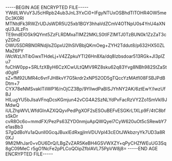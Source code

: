 -----BEGIN AGE ENCRYPTED FILE-----
YWdlLWVuY3J5cHRpb24ub3JnL3YxCi0+IFgyNTUxOSBhdTlTOHR4OW5meDc3K0Rl
MTNtdFk3RWZrUDJsWDR5U25xb1BGY3hhaVdZCmV4OTNpU0s4YnU4aXNqU3JlLzFn
TE9mdElOSk9QYmt5ZzFLRDMxaTlMZ2MKLS0tIFZIMTJ0TzBUN0k1ZzZaT3cyZGhG
OWU5SDRBN0RNdjlsZGpxU2lhSlVBbjQKmOeg+ZYH2Tddut8/p632HX50ZLMaZ6PY
iWcWzLhTibGwxTHdeLj+V4ZZpkuYTI26Hn8Xa/dq8Izbsdoar513RGk+Jl3pIZu7
fuChW0pp+SRLfzXByH6CzXCwULtQMV9RZ8sku62q83Yvg8NBh982StZaStd0gltF
sZ+fM92UMR4c6vrFJH8kvY7G5krdr2xNP52OD5gTQccYzMAtfI08FSBJPdBDtm+7
CYX78eNMSvakITilWP16/nOjCZ3Bp/9YlIwdPaBlSJYhNY2AK/6ztEwY/lwzUfBJ
HILugYU5bJlsaVFnqDcsKGmjun42vCG4A2SzNLYdPvFacRzVY2Zo1SmVkI9JMdwQ
iULZhpWVLWfdGInAZXQQyvPedPgXOF2sESOuBEFvESGKrL1XLp9F/4tC8bfsSkDr
cvR8Oc6o+mmdFX/PezPs63ZYD0nmjuApQWQyel7CyW620uOt5cSRewbY7e1asBb3
S7gQdBoYu1aQunll0GcqJBuxIEdRxgjlmVDUVpl43cEOtJWkbzryYk7UD3a8R0XJ
9MI2MhJar0+vDU6DrQ/LBgZvZAR5KeBH4GSVWXZY+qPyCHZfWEuUG3Sq8gC09MeC
r5gO1NcFe2pPLCoQOipZfbIAVL75PpVW8j8=
-----END AGE ENCRYPTED FILE-----
